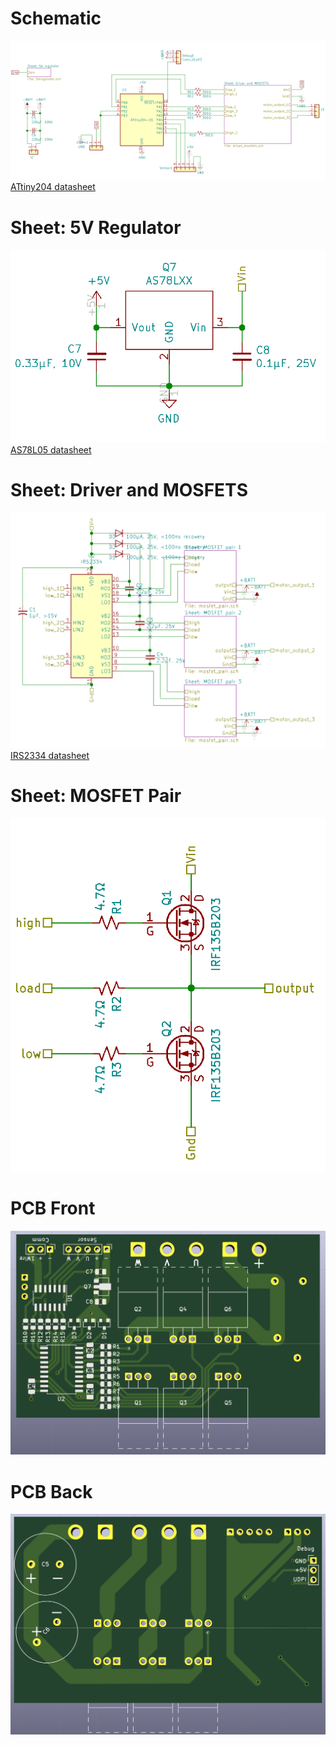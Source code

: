 # Schematic
![](schematic.png)
[ATtiny204 datasheet](http://ww1.microchip.com/downloads/en/devicedoc/50002687a.pdf)
# Sheet: 5V Regulator
![](schematic_5v_regulator.png)
[AS78L05 datasheet](https://www.diodes.com/assets/Datasheets/AS78Lxx.pdf)
# Sheet: Driver and MOSFETS
![](schematic_driven_mosfets.png)
[IRS2334 datasheet](https://www.infineon.com/dgdl/irs2334pbf.pdf?fileId=5546d462533600a40153567aa9fe280b)
# Sheet: MOSFET Pair
![](schematic_mosfet_pair.png)
# PCB Front
![](board_front.png)
# PCB Back
![](board_back.png)
